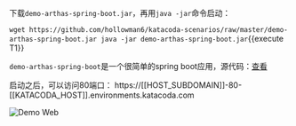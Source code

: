 



下载`demo-arthas-spring-boot.jar`，再用`java -jar`命令启动：

`wget https://github.com/hollowman6/katacoda-scenarios/raw/master/demo-arthas-spring-boot.jar
java -jar demo-arthas-spring-boot.jar`{{execute T1}}

`demo-arthas-spring-boot`是一个很简单的spring boot应用，源代码：[查看](https://github.com/hengyunabc/spring-boot-inside/tree/master/demo-arthas-spring-boot)

启动之后，可以访问80端口： https://[[HOST_SUBDOMAIN]]-80-[[KATACODA_HOST]].environments.katacoda.com

![Demo Web](/hollowman/scenarios/arthas-cn/assets/demo-web.png)